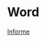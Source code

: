 # Word

[Informe](https://docs.google.com/document/d/1VlxaJFOuje98KY-IT3URwzgPeDRnQMs_72Pjv4_Syfs/edit?usp=sharing)

